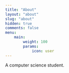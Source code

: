 ```yaml
---
title: "About"
layout: "about"
slug: "about"
hidden: true
comments: false
menu:
    main:
        weight: 100
        params: 
            icon: user
---
```


A computer science student.
